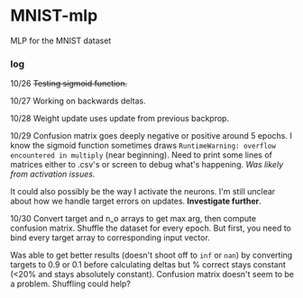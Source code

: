 # MNIST-mlp
MLP for the MNIST dataset

### log

10/26 ~~Testing sigmoid function.~~

10/27 Working on backwards deltas.

10/28 Weight update uses update from previous backprop.

10/29 Confusion matrix goes deeply negative or positive around 5 epochs. I know the sigmoid function sometimes draws  `RuntimeWarning: overflow encountered in multiply` (near beginning). Need to print some lines of matrices either to .csv's or screen to debug what's happening. *Was likely from activation issues.*

It could also possibly be the way I activate the neurons. I'm still unclear about how we handle target errors on updates. **Investigate further**.

10/30 Convert target and n_o arrays to get max arg, then compute confusion matrix. Shuffle the dataset for every epoch. But first, you need to bind every target array to corresponding input vector. 

Was able to get better results (doesn't shoot off to `inf` or `nan`) by converting targets to 0.9 or 0.1 before calculating deltas but % correct stays constant (<20% and stays absolutely constant). Confusion matrix doesn't seem to be a problem. Shuffling could help? 
